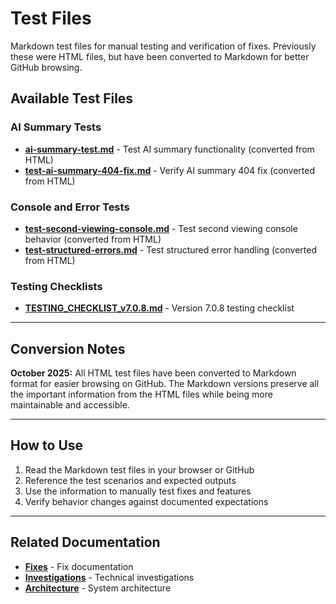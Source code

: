 # Test Files

Markdown test files for manual testing and verification of fixes. Previously these were HTML files, but have been converted to Markdown for better GitHub browsing.

## Available Test Files

### AI Summary Tests
- **[ai-summary-test.md](./ai-summary-test.md)** - Test AI summary functionality (converted from HTML)
- **[test-ai-summary-404-fix.md](./test-ai-summary-404-fix.md)** - Verify AI summary 404 fix (converted from HTML)

### Console and Error Tests
- **[test-second-viewing-console.md](./test-second-viewing-console.md)** - Test second viewing console behavior (converted from HTML)
- **[test-structured-errors.md](./test-structured-errors.md)** - Test structured error handling (converted from HTML)

### Testing Checklists
- **[TESTING_CHECKLIST_v7.0.8.md](./TESTING_CHECKLIST_v7.0.8.md)** - Version 7.0.8 testing checklist

---

## Conversion Notes

**October 2025:** All HTML test files have been converted to Markdown format for easier browsing on GitHub. The Markdown versions preserve all the important information from the HTML files while being more maintainable and accessible.

---

## How to Use

1. Read the Markdown test files in your browser or GitHub
2. Reference the test scenarios and expected outputs
3. Use the information to manually test fixes and features
4. Verify behavior changes against documented expectations

---

## Related Documentation

- **[Fixes](../fixes/)** - Fix documentation
- **[Investigations](../investigations/)** - Technical investigations
- **[Architecture](../architecture/)** - System architecture

